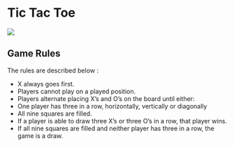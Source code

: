# **Tic Tac Toe**

![](https://raw.githubusercontent.com/stephane-genicot/katas/master/images/Kata_TicTacToe.png)

## **Game Rules**

The rules are described below :

- X always goes first.
- Players cannot play on a played position.
- Players alternate placing X’s and O’s on the board until either:
- One player has three in a row, horizontally, vertically or diagonally
- All nine squares are filled.
- If a player is able to draw three X’s or three O’s in a row, that player wins.
- If all nine squares are filled and neither player has three in a row, the game is a draw.